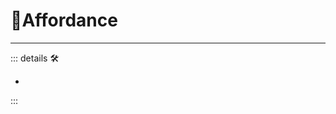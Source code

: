 # 🔻<via>Affordance</via>

---

<!-- =================================================== -->
<!-- =================================================== -->
<!-- =================================================== -->
<!-- =================================================== -->
<!-- =================================================== -->
::: details 🛠

-

:::
